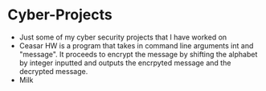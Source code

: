 # Cyber-Projects
<ul>
  <li>Just some of my cyber security projects that I have worked on</li>
  <li>Ceasar HW is a program that takes in command line arguments int and "message". It proceeds to encrypt the message by shifting the alphabet by integer inputted and outputs the encrpyted message and the decrypted message.</li>
  <li>Milk</li>
</ul>
